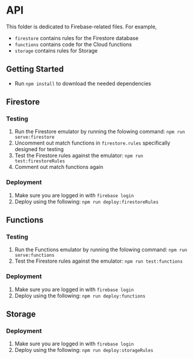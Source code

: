 # API

This folder is dedicated to Firebase-related files. For example,

- `firestore` contains rules for the Firestore database
- `functions` contains code for the Cloud functions
- `storage` contains rules for Storage

## Getting Started

- Run `npm install` to download the needed dependencies

## Firestore

### Testing

1. Run the Firestore emulator by running the folowing command: `npm run serve:firestore`
2. Uncomment out match functions in `firestore.rules` specifically designed for testing
3. Test the Firestore rules against the emulator: `npm run test:firestoreRules`
4. Comment out match functions again

### Deployment

1. Make sure you are logged in with `firebase login`
2. Deploy using the following: `npm run deploy:firestoreRules`

## Functions

### Testing

1. Run the Functions emulator by running the folowing command: `npm run serve:functions`
2. Test the Firestore rules against the emulator: `npm run test:functions`

### Deployment

1. Make sure you are logged in with `firebase login`
2. Deploy using the following: `npm run deploy:functions`

## Storage

### Deployment

1. Make sure you are logged in with `firebase login`
2. Deploy using the following: `npm run deploy:storageRules`
